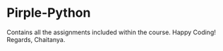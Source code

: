 # Pirple-Python
Contains all the assignments included within the course.
Happy Coding!
Regards,
Chaitanya.
